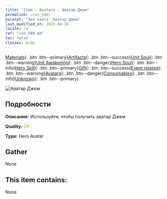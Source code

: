 ```yaml
---
title: "Item - Avatars - Аватар Джем"
permalink: /con_580/
excerpt: "Эра хаоса  Аватар Джем"
last_modified_at: 2021-04-26
locale: ru
ref: "con_580.md"
toc: false
classes: wide
---
```

 [Materials](/ItemsRU/){: .btn .btn--primary}[Artifacts](/ItemsRU/Artifacts/){: .btn .btn--success}[Unit Soul](/ItemsRU/UnitSoul/){: .btn .btn--warning}[Unit Awakening](/ItemsRU/UnitAwakening/){: .btn .btn--danger}[Hero Soul](/ItemsRU/HeroSoul/){: .btn .btn--info}[Hero Skill](/ItemsRU/HeroSkill/){: .btn .btn--primary}[Gift](/ItemsRU/Gift/){: .btn .btn--success}[Event related](/ItemsRU/Events/){: .btn .btn--warning}[Avatars](/ItemsRU/Avatars/){: .btn .btn--danger}[Consumables](/ItemsRU/Consumables/){: .btn .btn--info}[Unknown](/ItemsRU/Unknown/){: .btn .btn--primary}

 ![Аватар Джем](/images/h/h_Gem1.jpg)

## Подробности
 **Описание:** Используйте, чтобы получить аватар Джем

 **Quality:** <span style="color: #FF8C00">OK</span>

 **Type:** Hero Avatar

## Gather

  None

## This item contains:

  None


